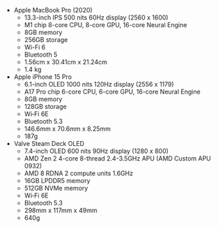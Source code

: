 
- Apple MacBook Pro (2020)
	- 13.3-inch IPS 500 nits 60Hz display (2560 x 1600)
	- M1 chip 8-core CPU, 8-core GPU, 16-core Neural Engine
	- 8GB memory
	- 256GB storage
	- Wi-Fi 6
	- Bluetooth 5
	- 1.56cm x  30.41cm x 21.24cm
	- 1.4 kg
- Apple iPhone 15 Pro
	- 6.1-inch OLED 1000 nits 120Hz display (2556 x 1179)
	- A17 Pro chip 6-core CPU, 6-core GPU, 16-core Neural Engine
	- 8GB memory
	- 128GB storage
	- Wi‑Fi 6E
	- Bluetooth 5.3
	- 146.6mm x 70.6mm x 8.25mm
	- 187g
- Valve Steam Deck OLED
	- 7.4-inch OLED 600 nits 90Hz display (1280 x 800)
	- AMD Zen 2 4-core 8-thread 2.4-3.5GHz APU (AMD Custom APU 0932)
	- AMD 8 RDNA 2 compute units 1.6GHz
	- 16GB LPDDR5 memory
	- 512GB NVMe memory
	- Wi‑Fi 6E
	- Bluetooth 5.3
	- 298mm x 117mm x 49mm
	- 640g